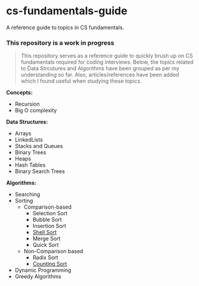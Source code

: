 # cs-fundamentals-guide
A reference guide to topics in CS fundamentals.

### This repository is a work in progress

> This repository serves as a reference guide to quickly brush up on CS fundamentals required for coding interviews. Below, the topics related to Data Strcutures and Algorithms have been grouped as per my understanding so far. Also, articles/references have been added which I found useful when studying these topics.

**Concepts:**
- Recursion
- Big O complexity

**Data Structures:**
- Arrays
- LinkedLists
- Stacks and Queues
- Binary Trees
- Heaps
- Hash Tables
- Binary Search Trees

**Algorithms:**
- Searching
- Sorting
  - Comparison-based
    - Selection Sort
    - Bubble Sort
    - Insertion Sort
    - [Shell Sort](src/algorithms/sorting/shellsort/README.md)
    - Merge Sort
    - Quick Sort
  - Non-Comparison based
    - Radix Sort
    - [Counting Sort](src/algorithms/sorting/countingsort/README.md)
- Dynamic Programming
- Greedy Algorithms

